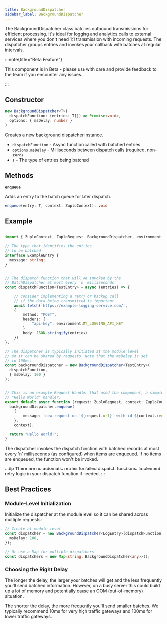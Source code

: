 ```yaml
---
title: BackgroundDispatcher
sidebar_label: BackgroundDispatcher
---
```


The BackgroundDispatcher class batches outbound transmissions for efficient
processing. It's ideal for logging and analytics calls to external services
where you don't need 1:1 transmission with incoming requests. The dispatcher
groups entries and invokes your callback with batches at regular intervals.

:::note{title="Beta Feature"}

This component is in Beta - please use with care and provide feedback to the
team if you encounter any issues.

:::

## Constructor

```ts
new BackgroundDispatcher<T>(
  dispatchFunction: (entries: T[]) => Promise<void>,
  options: { msDelay: number }
)
```

Creates a new background dispatcher instance.

- `dispatchFunction` - Async function called with batched entries
- `options.msDelay` - Milliseconds between dispatch calls (required, non-zero)
- `T` - The type of entries being batched

## Methods

**`enqueue`**

Adds an entry to the batch queue for later dispatch.

```ts
enqueue(entry: T, context: ZuploContext): void
```

## Example

```ts

import { ZuploContext, ZuploRequest, BackgroundDispatcher, environment } from "@zuplo/runtime";

// The type that identifies the entries
// to be batched
interface ExampleEntry {
  message: string;
}


// The dispatch function that will be invoked by the
// BatchDispatcher at most every 'n' milliseconds
const dispatchFunction<TestEntry> = async (entries) => {

    // consider implementing a retry or backup call
    // if the data being transmitted is important
    await fetch(`https://example-logging-service.com/`,
    {
        method: "POST",
        headers: {
            "api-key": environment.MY_LOGGING_API_KEY
        }
        body: JSON.stringify(entries)
    })
};

// The dispatcher is typically initiated at the module level
// so it can be shared by requests. Note that the msDelay is set
// to 100ms.
const backgroundDispatcher = new BackgroundDispatcher<TestEntry>(
  dispatchFunction,
  { msDelay: 100 }
);


// This is an example Request Handler that used the component, a simple
// "Hello World" handler.
export default async function (request: ZuploRequest, context: ZuploContext) {
  backgroundDispatcher.enqueue(
    {
        message: `new request on '${request.url}' with id ${context.requestId}`
    },
    context);

  return "Hello World!";
}

```

The dispatcher invokes the dispatch function with batched records at most every
'n' milliseconds (as configured) when items are enqueued. If no items are
enqueued, the function won't be invoked.

:::tip There are no automatic retries for failed dispatch functions. Implement
retry logic in your dispatch function if needed. :::

## Best Practices

### Module-Level Initialization

Initialize the dispatcher at the module level so it can be shared across
multiple requests:

```ts
// Create at module level
const dispatcher = new BackgroundDispatcher<LogEntry>(dispatchFunction, {
  msDelay: 100,
});

// Or use a Map for multiple dispatchers
const dispatchers = new Map<string, BackgroundDispatcher<any>>();
```

### Choosing the Right Delay

The longer the delay, the larger your batches will get and the less frequently
you'll send batched information. However, on a busy server this could build up a
lot of memory and potentially cause an OOM (out-of-memory) situation.

The shorter the delay, the more frequently you'll send smaller batches. We
typically recommend 10ms for very high traffic gateways and 100ms for lower
traffic gateways.
